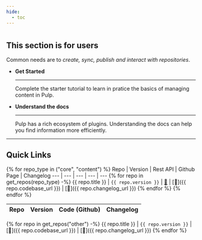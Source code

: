 ```yaml
---
hide:
  - toc
---
```

<div class="hero-header" markdown>

<h1 class="landing-page-h1"></h1>

## This section is for **users**

Common needs are to *create, sync, publish and interact with repositories*.



<div class="grid cards" markdown>

-   **Get Started**

    ---
    
    Complete the starter tutorial to learn in pratice the basics of managing content in Pulp.

    
-   **Understand the docs**
    
    ---

    Pulp has a rich ecosystem of plugins.
    Understanding the docs can help you find information more efficiently.

</div>
</div>

---

## Quick Links


{% for repo_type in ("core", "content") %}
Repo | Version | Rest API | Github Page | Changelog
--- | --- | --- | --- | --- 
{% for repo in get_repos(repo_type) -%}
{{ repo.title }} | `{{ repo.version }}` | <a href="{{ repo.rest_api_url}}" target="_blank">:link:</a> | [:link:]({{ repo.codebase_url }}) | [:link:]({{ repo.changelog_url }})
{% endfor %}
{% endfor %}

Repo | Version | Code (Github) | Changelog
--- | --- | --- | --- 
{% for repo in get_repos("other") -%}
{{ repo.title }} | `{{ repo.version }}` | [:link:]({{ repo.codebase_url }}) | [:link:]({{ repo.changelog_url }})
{% endfor %}

